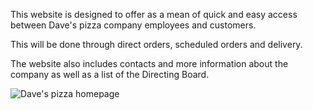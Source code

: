 This website is designed to offer as a mean of quick and easy access between Dave's pizza company employees and customers.

This will be done through direct orders, scheduled orders and delivery.

The website also includes contacts and more information about the company as well as a list of the Directing Board.

![Dave's pizza homepage](Dave's%20pizza%20home%20page.png)
